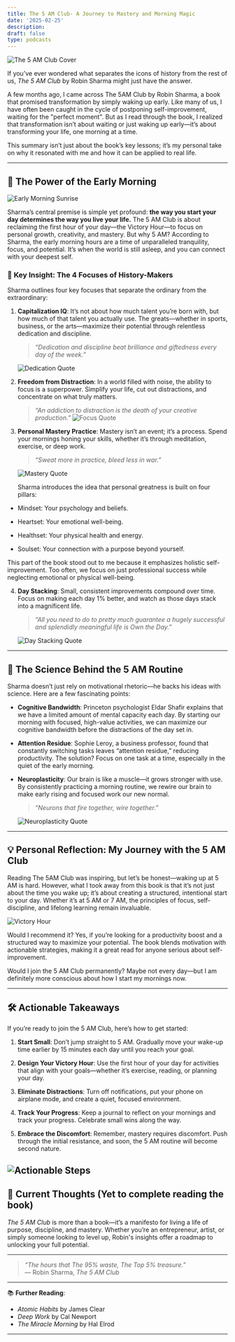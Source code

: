 ```yaml
---
title: The 5 AM Club- A Journey to Mastery and Morning Magic
date: '2025-02-25'
description: 
draft: false
type: podcasts
---
```


![The 5 AM Club Cover](https://encrypted-tbn0.gstatic.com/images?q=tbn:ANd9GcSRT8xdNM-PuqyKpXykaXNbvJXojX3D9Y9ivg&s)

If you’ve ever wondered what separates the icons of history from the rest of us, *The 5 AM Club* by Robin Sharma might just have the answer. 

A few months ago, I came across The 5AM Club by Robin Sharma, a book that promised transformation by simply waking up early. Like many of us, I have often been caught in the cycle of postponing self-improvement, waiting for the "perfect moment". But as I read through the book, I realized that transformation isn’t about waiting or just waking up early—it’s about transforming your life, one morning at a time.

This summary isn’t just about the book’s key lessons; it’s my personal take on why it resonated with me and how it can be applied to real life.

---

## 🌅 **The Power of the Early Morning**


![Early Morning Sunrise](https://images.unsplash.com/photo-1498496294664-d9372eb521f3?ixlib=rb-1.2.1&auto=format&fit=crop&w=1950&q=80)

Sharma’s central premise is simple yet profound: **the way you start your day determines the way you live your life.** The 5 AM Club is about reclaiming the first hour of your day—the Victory Hour—to focus on personal growth, creativity, and mastery. But why 5 AM? According to Sharma, the early morning hours are a time of unparalleled tranquility, focus, and potential. It’s when the world is still asleep, and you can connect with your deepest self.


### 🎯 **Key Insight: The 4 Focuses of History-Makers**

Sharma outlines four key focuses that separate the ordinary from the extraordinary:

1. **Capitalization IQ**: It’s not about how much talent you’re born with, but how much of that talent you actually use. The greats—whether in sports, business, or the arts—maximize their potential through relentless dedication and discipline.
   
   > *“Dedication and discipline beat brilliance and giftedness every day of the week.”*

   ![Dedication Quote](https://images.unsplash.com/photo-1506126613408-eca07ce68773?ixlib=rb-1.2.1&auto=format&fit=crop&w=1950&q=80)

2. **Freedom from Distraction**: In a world filled with noise, the ability to focus is a superpower. Simplify your life, cut out distractions, and concentrate on what truly matters.

   > *“An addiction to distraction is the death of your creative production.”*
   ![Focus Quote](https://images.unsplash.com/photo-1498050108023-c5249f4df085?ixlib=rb-1.2.1&auto=format&fit=crop&w=1950&q=80)

3. **Personal Mastery Practice**: Mastery isn’t an event; it’s a process. Spend your mornings honing your skills, whether it’s through meditation, exercise, or deep work.

   > *“Sweat more in practice, bleed less in war.”*

   ![Mastery Quote](https://images.unsplash.com/photo-1517457373958-b7bdd4587205?ixlib=rb-1.2.1&auto=format&fit=crop&w=1950&q=80)

   Sharma introduces the idea that personal greatness is built on four pillars:

- Mindset: Your psychology and beliefs.

- Heartset: Your emotional well-being.

- Healthset: Your physical health and energy.

- Soulset: Your connection with a purpose beyond yourself.

This part of the book stood out to me because it emphasizes holistic self-improvement. Too often, we focus on just professional success while neglecting emotional or physical well-being.

4. **Day Stacking**: Small, consistent improvements compound over time. Focus on making each day 1% better, and watch as those days stack into a magnificent life.

   > *“All you need to do to pretty much guarantee a hugely successful and splendidly meaningful life is Own the Day.”*

   ![Day Stacking Quote](https://images.unsplash.com/photo-1497032628192-86f99bcd76bc?ixlib=rb-1.2.1&auto=format&fit=crop&w=1950&q=80)

---

## 🧠 **The Science Behind the 5 AM Routine**

Sharma doesn’t just rely on motivational rhetoric—he backs his ideas with science. Here are a few fascinating points:

- **Cognitive Bandwidth**: Princeton psychologist Eldar Shafir explains that we have a limited amount of mental capacity each day. By starting our morning with focused, high-value activities, we can maximize our cognitive bandwidth before the distractions of the day set in.

- **Attention Residue**: Sophie Leroy, a business professor, found that constantly switching tasks leaves “attention residue,” reducing productivity. The solution? Focus on one task at a time, especially in the quiet of the early morning.

- **Neuroplasticity**: Our brain is like a muscle—it grows stronger with use. By consistently practicing a morning routine, we rewire our brain to make early rising and focused work our new normal.

   > *“Neurons that fire together, wire together.”*

   ![Neuroplasticity Quote](https://cdn-ilcknlj.nitrocdn.com/VcoospcRoETICinuqsMReZundDTMEvXS/assets/images/optimized/rev-edf08a4/www.altamirarecovery.com/wp-content/uploads/2017/12/strong-vs-weak-pathways.jpg)

---

## 💡 **Personal Reflection: My Journey with the 5 AM Club**

Reading The 5AM Club was inspiring, but let’s be honest—waking up at 5 AM is hard. However, what I took away from this book is that it’s not just about the time you wake up; it’s about creating a structured, intentional start to your day. Whether it’s at 5 AM or 7 AM, the principles of focus, self-discipline, and lifelong learning remain invaluable. 

![Victory Hour](https://images.unsplash.com/photo-1506784365847-bbad939e9335?ixlib=rb-1.2.1&auto=format&fit=crop&w=1950&q=80)

Would I recommend it? Yes, if you’re looking for a productivity boost and a structured way to maximize your potential. The book blends motivation with actionable strategies, making it a great read for anyone serious about self-improvement. 


Would I join the 5 AM Club permanently? Maybe not every day—but I am definitely more conscious about how I start my mornings now.

---

## 🛠️ **Actionable Takeaways**

If you’re ready to join the 5 AM Club, here’s how to get started:

1. **Start Small**: Don’t jump straight to 5 AM. Gradually move your wake-up time earlier by 15 minutes each day until you reach your goal.

2. **Design Your Victory Hour**: Use the first hour of your day for activities that align with your goals—whether it’s exercise, reading, or planning your day.

3. **Eliminate Distractions**: Turn off notifications, put your phone on airplane mode, and create a quiet, focused environment.

4. **Track Your Progress**: Keep a journal to reflect on your mornings and track your progress. Celebrate small wins along the way.

5. **Embrace the Discomfort**: Remember, mastery requires discomfort. Push through the initial resistance, and soon, the 5 AM routine will become second nature.

![Actionable Steps](https://images.unsplash.com/photo-1506784983877-45594efa4cbe?ixlib=rb-1.2.1&auto=format&fit=crop&w=1950&q=80)
---

## 🌟 **Current Thoughts (Yet to complete reading the book)**

*The 5 AM Club* is more than a book—it’s a manifesto for living a life of purpose, discipline, and mastery. Whether you’re an entrepreneur, artist, or simply someone looking to level up, Robin's insights offer a roadmap to unlocking your full potential. 

---

> *“The hours that The 95% waste, The Top 5% treasure.”*  
> — Robin Sharma, *The 5 AM Club*

---

📚 **Further Reading**:  
- *Atomic Habits* by James Clear  
- *Deep Work* by Cal Newport  
- *The Miracle Morning* by Hal Elrod  

---


